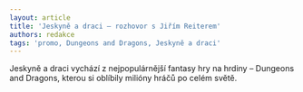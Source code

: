```yaml
---
layout: article
title: 'Jeskyně a draci – rozhovor s Jiřím Reiterem'
authors: redakce
tags: 'promo, Dungeons and Dragons, Jeskyně a draci'
---
```


Jeskyně a draci vychází z nejpopulárnější
fantasy hry na hrdiny – Dungeons and Dragons,
kterou si oblíbily milióny hráčů po
celém světě.

